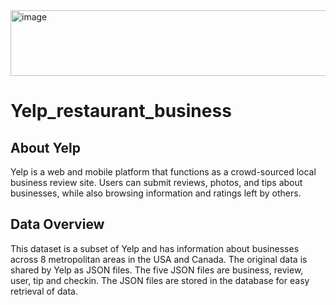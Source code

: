 <img width="4680" height="105" alt="image" src="https://github.com/user-attachments/assets/11bcd950-3207-468f-acd5-8835b9041a52" />

# Yelp_restaurant_business

## About Yelp
  Yelp is a web and mobile platform that functions as a crowd-sourced local business review site. Users can submit reviews, photos, and tips about businesses, while also browsing information and ratings left by others.

## Data Overview
 This dataset is a subset of Yelp and has information about businesses across 8 metropolitan areas in the USA and Canada.
The original data is shared by Yelp as JSON files.
The five JSON files are business, review, user, tip and checkin.
The JSON files are stored in the database for easy retrieval of data.

